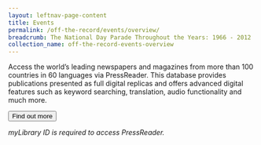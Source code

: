 ```yaml
---
layout: leftnav-page-content
title: Events
permalink: /off-the-record/events/overview/
breadcrumb: The National Day Parade Throughout the Years: 1966 - 2012
collection_name: off-the-record-events-overview
---
```


Access the world’s leading newspapers and magazines from more than 100 countries in 60 languages via PressReader. This database provides publications presented as full digital replicas and offers advanced digital features such as keyword searching, translation, audio functionality and much more.

<a href="http://eresources.nlb.gov.sg/Main/Browse?startsWith=P"><button class="w3-btn w3-round-xxlarge">Find out more</button></a>

*myLibrary ID is required to access PressReader.*